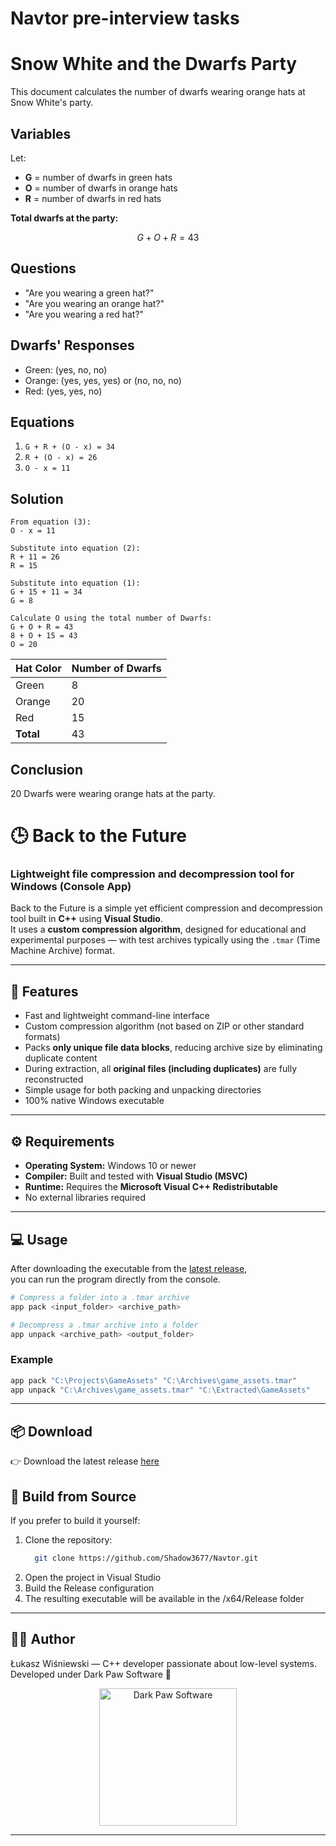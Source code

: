 # Navtor pre-interview tasks

# Snow White and the Dwarfs Party

This document calculates the number of dwarfs wearing orange hats at Snow White's party.

## Variables

Let:  

- **G** = number of dwarfs in green hats  
- **O** = number of dwarfs in orange hats  
- **R** = number of dwarfs in red hats  

**Total dwarfs at the party:**  

```math
G + O + R = 43
```
## Questions
- "Are you wearing a green hat?"
- "Are you wearing an orange hat?"
- "Are you wearing a red hat?"

## Dwarfs' Responses

- Green: (yes, no, no)  
- Orange: (yes, yes, yes) or (no, no, no)  
- Red: (yes, yes, no)  

## Equations

1. `G + R + (O - x) = 34`  
2. `R + (O - x) = 26`  
3. `O - x = 11`  

## Solution

```text
From equation (3):
O - x = 11

Substitute into equation (2):
R + 11 = 26
R = 15

Substitute into equation (1):
G + 15 + 11 = 34
G = 8

Calculate O using the total number of Dwarfs:
G + O + R = 43
8 + O + 15 = 43
O = 20
```

| Hat Color | Number of Dwarfs |
| --------- | ---------------- |
| Green     | 8                |
| Orange    | 20               |
| Red       | 15               |
| **Total** | 43               |

## Conclusion

20 Dwarfs were wearing orange hats at the party.

# 🕒 Back to the Future  
### Lightweight file compression and decompression tool for Windows (Console App)

Back to the Future is a simple yet efficient compression and decompression tool built in **C++** using **Visual Studio**.  
It uses a **custom compression algorithm**, designed for educational and experimental purposes — with test archives typically using the `.tmar` (Time Machine Archive) format.

---

## 🚀 Features

- Fast and lightweight command-line interface  
- Custom compression algorithm (not based on ZIP or other standard formats)  
- Packs **only unique file data blocks**, reducing archive size by eliminating duplicate content  
- During extraction, all **original files (including duplicates)** are fully reconstructed  
- Simple usage for both packing and unpacking directories  
- 100% native Windows executable 

---

## ⚙️ Requirements

- **Operating System:** Windows 10 or newer  
- **Compiler:** Built and tested with **Visual Studio (MSVC)**  
- **Runtime:** Requires the **Microsoft Visual C++ Redistributable**  
- No external libraries required  

---

## 💻 Usage

After downloading the executable from the [latest release](https://github.com/Shadow3677/Navtor/releases/latest),  
you can run the program directly from the console.

```bash
# Compress a folder into a .tmar archive
app pack <input_folder> <archive_path>

# Decompress a .tmar archive into a folder
app unpack <archive_path> <output_folder>
```

### Example

```bash
app pack "C:\Projects\GameAssets" "C:\Archives\game_assets.tmar"
app unpack "C:\Archives\game_assets.tmar" "C:\Extracted\GameAssets"
```

---

## 📦 Download

👉 Download the latest release [here](https://github.com/Shadow3677/Navtor/releases/latest)

## 🧰 Build from Source
If you prefer to build it yourself:

1. Clone the repository:
   ```bash
     git clone https://github.com/Shadow3677/Navtor.git
   ```
2. Open the project in Visual Studio
3. Build the Release configuration
4. The resulting executable will be available in the /x64/Release folder

---

## 🧑‍💻 Author

Łukasz Wiśniewski — C++ developer passionate about low-level systems.
Developed under Dark Paw Software 🐾

<p align="center"> <img src="https://i.imgur.com/P2pdHhL.png" alt="Dark Paw Software" width="220"/> </p>

---
